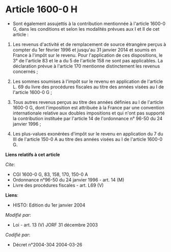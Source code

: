 # Article 1600-0 H

- Sont également assujettis à la contribution mentionnée à l'article 1600-0 G, dans les conditions et selon les modalités
prévues aux I et II de cet article :

1. Les revenus d'activité et de remplacement de source étrangère perçus à compter du 1er février 1996 et jusqu'au 31 janvier
2014 et soumis en France à l'impôt sur le revenu. Pour l'application de ces dispositions, le 3° de l'article 83 et le a du 5
de l'article 158 ne sont pas applicables. La déclaration prévue à l'article 170 mentionne distinctement les revenus
concernés ;

2. Les sommes soumises à l'impôt sur le revenu en application de l'article L. 69 du livre des procédures fiscales au titre
des années visées au I de l'article 1600-0 G ;

3. Tous autres revenus perçus au titre des années définies au I de l'article 1600-0 G, dont l'imposition est attribuée à la
France par une convention internationale relative aux doubles impositions et qui n'ont pas supporté la contribution instituée
par l'article 14 de l'ordonnance n° 96-50 du 24 janvier 1996 ;

4. Les plus-values exonérées d'impôt sur le revenu en application du 7 du III de l'article 150-0 A au titre des années visées
au I de l'article 1600-0 G.

**Liens relatifs à cet article**

_Cite_:

  - CGI 1600-0 G, 83, 158, 170, 150-0 A
  - Ordonnance n°96-50 du 24 janvier 1996 - art. 14 (M)
  - Livre des procédures fiscales - art. L69 (V)

**Liens**:

  - HISTO: Edition du 1er janvier 2004

_Modifié par_:

  - Loi - art. 13 (V) JORF 31 décembre 2003

_Codifié par_:

  - Décret n°2004-304 2004-03-26
